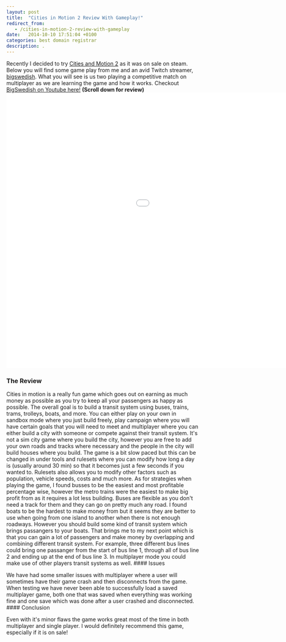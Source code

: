 ```yaml
---
layout: post
title:  "Cities in Motion 2 Review With Gameplay!"
redirect_from:
   - /cities-in-motion-2-review-with-gameplay
date:   2014-10-10 17:51:04 +0100
categories: best domain registrar
description: .
---
```


Recently I decided to try [Cities and Motion 2](http://store.steampowered.com/app/225420/ "Cities in Motion 2") as it was on sale on steam. Below you will find some game play from me and an avid Twitch streamer, [bigswedish](http://www.twitch.tv/bigswedish "Bigswedish on Twitch"). What you will see is us two playing a competitive match on multiplayer as we are learning the game and how it works. Checkout [BigSwedish on Youtube here!](https://www.youtube.com/user/hugeswedish "BigSwedish on YouTube") **(Scroll down for review)** <iframe allowfullscreen="allowfullscreen" frameborder="0" height="720" src="//www.youtube.com/embed/2T8yg8rHfns" width="1280"></iframe>

### The Review

 Cities in motion is a really fun game which goes out on earning as much money as possible as you try to keep all your passengers as happy as possible. The overall goal is to build a transit system using buses, trains, trams, trolleys, boats, and more. You can either play on your own in sandbox mode where you just build freely, play campaign where you will have certain goals that you will need to meet and multiplayer where you can either build a city with someone or compete against their transit system. It's not a sim city game where you build the city, however you are free to add your own roads and tracks where necessary and the people in the city will build houses where you build. The game is a bit slow paced but this can be changed in under tools and rulesets where you can modify how long a day is (usually around 30 min) so that it becomes just a few seconds if you wanted to. Rulesets also allows you to modify other factors such as population, vehicle speeds, costs and much more. As for strategies when playing the game, I found busses to be the easiest and most profitable percentage wise, however the metro trains were the easiest to make big profit from as it requires a lot less building. Buses are flexible as you don't need a track for them and they can go on pretty much any road. I found boats to be the hardest to make money from but it seems they are better to use when going from one island to another when there is not enough roadways. However you should build some kind of transit system which brings passangers to your boats. That brings me to my next point which is that you can gain a lot of passengers and make money by overlapping and combining different transit system. For example, three different bus lines could bring one passanger from the start of bus line 1, through all of bus line 2 and ending up at the end of bus line 3. In multiplayer mode you could make use of other players transit systems as well. #### Issues

 We have had some smaller issues with multiplayer where a user will sometimes have their game crash and then disconnects from the game. When testing we have never been able to successfully load a saved multiplayer game, both one that was saved when everything was working fine and one save which was done after a user crashed and disconnected. #### Conclusion

 Even with it's minor flaws the game works great most of the time in both multiplayer and single player. I would definitely recommend this game, especially if it is on sale!